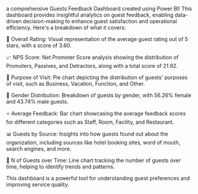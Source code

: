 a comprehensive Guests Feedback Dashboard created using Power BI! This dashboard provides insightful analytics on guest feedback, enabling data-driven decision-making to enhance guest satisfaction and operational efficiency. Here's a breakdown of what it covers:

🌟 Overall Rating: Visual representation of the average guest rating out of 5 stars, with a score of 3.60.

📈 NPS Score: Net Promoter Score analysis showing the distribution of Promoters, Passives, and Detractors, along with a total score of 21.92.

🎯 Purpose of Visit: Pie chart depicting the distribution of guests' purposes of visit, such as Business, Vacation, Function, and Other.

👥 Gender Distribution: Breakdown of guests by gender, with 56.26% female and 43.74% male guests.

⭐ Average Feedback: Bar chart showcasing the average feedback scores for different categories such as Staff, Room, Facility, and Restaurant.

📊 Guests by Source: Insights into how guests found out about the organization, including sources like hotel booking sites, word of mouth, search engines, and more.

📅 N of Guests over Time: Line chart tracking the number of guests over time, helping to identify trends and patterns.

This dashboard is a powerful tool for understanding guest preferences and improving service quality. 
